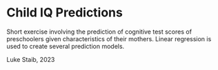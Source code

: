 # Child IQ Predictions

Short exercise involving the prediction of cognitive test scores of preschoolers given characteristics of their mothers. Linear regression is used to create several prediction models.

Luke Staib, 2023